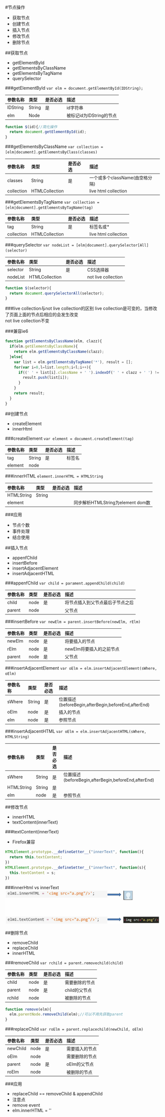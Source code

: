 #节点操作
* 获取节点
* 创建节点
* 插入节点
* 修改节点
* 删除节点

##获取节点
* getElementById
* getElementsByClassName
* getElementsByTagName
* querySelector

###getElementById
`var elm = document.getElementById(IDString);`

参数名称 | 类型 | 是否必选 | 描述
:------ | :------ | :------ | :------
IDString | String | 是 | id字符串
elm | Node |   | 被标记id为IDString的节点
```javascript
function $(id){//简化操作
  return document.getElementById(id);
}
```

###getElementsByClassName
`var collection = [elm|document].getElementsByClass(classes)`

参数名称 | 类型 | 是否必选 | 描述
:------ | :------ | :------ | :------
classes | String | 是 | 一个或多个className(由空格分隔)
collection | HTMLCollection |   | live html collection

###getElementsByTagName
`var collection = [elm|document].getElementsByTagName(tag)`

参数名称 | 类型 | 是否必选 | 描述
:------ | :------ | :------ | :------
tag | String | 是 | 标签名或*
collection | HTMLCollection |   | live html collection

###querySelector
`var nodeList = [elm|document].querySelector[All](selector)`

参数名称 | 类型 | 是否必选 | 描述
:------ | :------ | :------ | :------
selector | String | 是 | CSS选择器
nodeList | HTMLCollection |   | not live collection
```javascript
function $(selector){
  return document.querySelectorAll(selector);
}
```

###live collection与not live collection的区别
live collection是可变的，当修改了页面上面的节点后相应的会发生改变  
not live collection不变

###兼容ie6
```javascript
function getElementsByClassName(elm, clazz){
  if(elm.getElementsByClassName){
    return elm.getElementsByClassName(clazz);
  }else{
    var list = elm.getElementsByTagName('*'), result = [];
    for(var i=0,l=list.length;i<l;i++){
      if((' ' + list[i].className + ' ').indexOf(' ' + clazz + ' ') != -1){
        result.push(list[i]);
      }
    }
    return result;
  }
}
```

##创建节点
* createElement
* innerHtml

###createElement
`var element = document.createElement(tag)`

参数名称 | 类型 | 是否必选 | 描述
:------ | :------ | :------ | :------
tag | String | 是 | 标签名
element | node |   |

###innerHTML
`element.innerHTML = HTMLString`

参数名称 | 类型 | 是否必选 | 描述
:------ | :------ | :------ | :------
HTMLString | String |  | 
element |  |  | 同步解析HTMLString为element dom数

###应用
* 节点个数
* 事件处理
* 结合使用

##插入节点
* appenfChild
* insertBefore
* insertAdjacentElement
* insertAdjacentHTML

###appenfChild
`var child = parament.appendChild(child)`

参数名称 | 类型 | 是否必选 | 描述
:------ | :------ | :------ | :------
child | node | 是 | 将节点插入到父节点最后子节点之后
parent | node |  | 父节点

###insertBefore
`var newElm = parent.insertBefore(newElm, rElm)`

参数名称 | 类型 | 是否必选 | 描述
:------ | :------ | :------ | :------
newElm | node | 是 | 将要插入的节点
rElm | node | 是 | newElm将要插入的之前节点
parent | node | 是 | 父节点

###insertAdjacentElement
`var oElm = elm.insertAdjacentElement(sWhere, oElm)`

参数名称 | 类型 | 是否必选 | 描述
:------ | :------ | :------ | :------
sWhere | String | 是 | 位置描述(beforeBegin,afterBegin,beforeEnd,afterEnd)
oElm | node | 是 | 插入的节点
elm | node | 是 | 参照节点

###insertAdjacentHTML
`var oElm = elm.insertAdjacentHTML(sWhere, HTMLString)`

参数名称 | 类型 | 是否必选 | 描述
:------ | :------ | :------ | :------
sWhere | String | 是 | 位置描述(beforeBegin,afterBegin,beforeEnd,afterEnd)
HTMLString | String | 是 | 
elm | node | 是 | 参照节点

##修改节点
* innerHTML
* textContent(innerText)

###textContent(innerText)
* Firefox兼容
```javascript
HTMLElement.prototype.__defineGetter__("innerText", function(){
  return this.textContent;
})
HTMLElement.prototype.__defineSetter__("innerText", function(s){
  this.textContent = s;
})
```

###innerHtml vs innerText
![inner](img/inner.png)

##删除节点
* removeChild
* replaceChild
* innerHTML

###removeChild
`var rchild = parent.removechild(child)`

参数名称 | 类型 | 是否必选 | 描述
:------ | :------ | :------ | :------
child | node | 是 | 需要删除的节点
parent | node | 是 | child的父节点
rchild | node |  | 被删除的节点
```javascript
function remove(elm){
  elm.parentNode.removeChild(elm);//可以不用先获取parent
}
```

###replaceChild
`var roElm = parent.replacechild(newChild, oElm)`

参数名称 | 类型 | 是否必选 | 描述
:------ | :------ | :------ | :------
newChild | node | 是 | 需要插入的节点
oElm | node |  | 需要删除的节点
parent | node | 是 | oElm的父节点
roElm | node |  | 被删除的节点

###应用
* replaceChild == removeChild & appendChild
* 注意点
 * remove event
 * elm.innerHTML = ''
